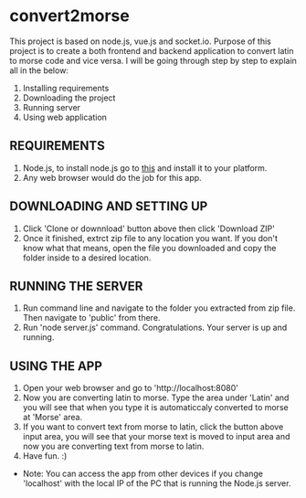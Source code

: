 # convert2morse
This project is based on node.js, vue.js and socket.io.
Purpose of this project is to create a both frontend and backend application to convert latin to morse code and vice versa.
I will be going through step by step to explain all in the below:
1. Installing requirements
2. Downloading the project
3. Running server
4. Using web application

## REQUIREMENTS ##
1. Node.js, to install node.js go to [this](https://nodejs.org/en/download/) and install it to your platform.
2. Any web browser would do the job for this app.

## DOWNLOADING AND SETTING UP ##
1. Click 'Clone or downnload' button above then click 'Download ZIP'
2. Once it finished, extrct zip file to any location you want. If you don't know what that means, open the file you downloaded and copy the folder inside to a desired location.

## RUNNING THE SERVER ##
1. Run command line and navigate to the folder you extracted from zip file. Then navigate to 'public' from there.
2. Run 'node server.js' command.
Congratulations. Your server is up and running. 

## USING THE APP ##
1. Open your web browser and go to 'http://localhost:8080'
2. Now you are converting latin to morse. Type the area under 'Latin' and you will see that when you type it is automaticcaly converted to morse at 'Morse' area.
3. If you want to convert text from morse to latin, click the button above input area, you will see that your morse text is moved to input area and now you are converting text from morse to latin. 
4. Have fun. :)
- Note: You can access the app from other devices if you change 'localhost' with the local IP of the PC that is running the Node.js server.
